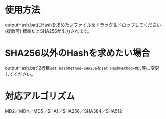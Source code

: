 # 使用方法
outputHash.batにHashを求めたいファイルをドラッグ＆ドロップしてください(複数可)
標準だとSHA256が出力されます。

# SHA256以外のHashを求めたい場合
outputHash.bat12行目`set HashMethod=SHA256`を`set HashMethod=MD5`等に変更してください。

# 対応アルゴリズム
MD2／MD4／MD5／SHA1／SHA256／SHA384／SHA512
